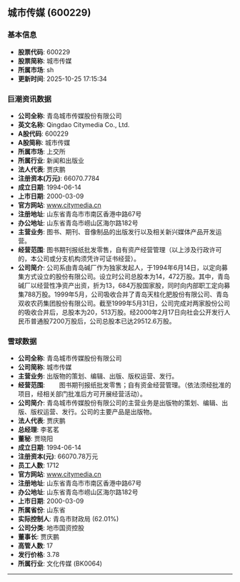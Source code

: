 ## 城市传媒 (600229)

### 基本信息

- **股票代码**: 600229
- **股票简称**: 城市传媒
- **所属市场**: sh
- **更新时间**: 2025-10-25 17:15:34

### 巨潮资讯数据

- **公司全称**: 青岛城市传媒股份有限公司
- **英文名称**: Qingdao Citymedia Co., Ltd.
- **A股代码**: 600229
- **A股简称**: 城市传媒
- **所属市场**: 上交所
- **所属行业**: 新闻和出版业
- **法人代表**: 贾庆鹏
- **注册资本(万元)**: 66070.7784
- **成立日期**: 1994-06-14
- **上市日期**: 2000-03-09
- **官方网站**: www.citymedia.cn
- **注册地址**: 山东省青岛市市南区香港中路67号
- **办公地址**: 山东省青岛市崂山区海尔路182号
- **主营业务**: 图书、期刊、音像制品的出版发行以及相关新兴媒体产品开发运营。
- **经营范围**: 图书期刊报纸批发零售，自有资产经营管理（以上涉及行政许可的，本公司或分支机构须凭许可证书经营）。
- **公司简介**: 公司系由青岛碱厂作为独家发起人，于1994年6月14日，以定向募集方式设立的股份有限公司。设立时公司总股本为14，472万股。其中，青岛碱厂以经营性净资产出资，折为13，684万股国家股，同时向内部职工定向募集788万股。1999年5月，公司吸收合并了青岛天柱化肥股份有限公司、青岛双收农药集团股份有限公司。截至1999年5月31日，公司完成对两家股份公司的吸收合并后，总股本为20，513万股。经2000年2月17日向社会公开发行人民币普通股7200万股后，公司总股本已达29512.6万股。

### 雪球数据

- **公司全称**: 青岛城市传媒股份有限公司
- **公司简称**: 城市传媒
- **主营业务**: 出版物的策划、编辑、出版、版权运营、发行。
- **经营范围**: 　　图书期刊报纸批发零售；自有资金经营管理。（依法须经批准的项目，经相关部门批准后方可开展经营活动）。
- **公司简介**: 青岛城市传媒股份有限公司的主营业务是出版物的策划、编辑、出版、版权运营、发行。公司的主要产品是出版物。
- **法人代表**: 贾庆鹏
- **总经理**: 李茗茗
- **董秘**: 贾晓阳
- **成立日期**: 1994-06-14
- **注册资本(元)**: 66070.78万元
- **员工人数**: 1712
- **官方网站**: www.citymedia.cn
- **注册地址**: 山东省青岛市市南区香港中路67号
- **办公地址**: 山东省青岛市崂山区海尔路182号
- **上市日期**: 2000-03-09
- **所属省份**: 山东省
- **实际控制人**: 青岛市财政局 (62.01%)
- **公司分类**: 地市国资控股
- **董事长**: 贾庆鹏
- **高管人数**: 17
- **发行价格**: 3.78
- **所属行业**: 文化传媒 (BK0064)

---